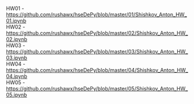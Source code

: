 HW01 - https://github.com/rushawx/hseDePy/blob/master/01/Shishkov_Anton_HW_01.ipynb<br>
HW02 - https://github.com/rushawx/hseDePy/blob/master/02/Shishkov_Anton_HW_02.ipynb<br>
HW03 - https://github.com/rushawx/hseDePy/blob/master/03/Shishkov_Anton_HW_03.ipynb<br>
HW04 - https://github.com/rushawx/hseDePy/blob/master/04/Shishkov_Anton_HW_04.ipynb<br>
HW05 - https://github.com/rushawx/hseDePy/blob/master/05/Shishkov_Anton_HW_05.ipynb<br>
